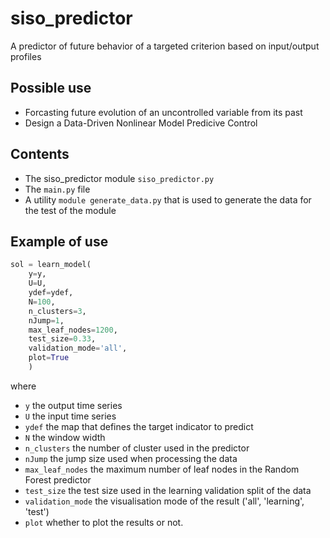 # siso_predictor
A predictor of future behavior of a targeted criterion based on input/output profiles
## Possible use
- Forcasting future evolution of an uncontrolled variable from its past 
- Design a Data-Driven Nonlinear Model Predicive Control
## Contents
- The siso_predictor module ```siso_predictor.py```
- The ```main.py``` file  
- A utility ```module generate_data.py``` that is used to generate the data for the test of the module
## Example of use
```python
sol = learn_model(
    y=y,
    U=U,
    ydef=ydef,
    N=100,
    n_clusters=3,
    nJump=1,
    max_leaf_nodes=1200,
    test_size=0.33,
    validation_mode='all',
    plot=True
    )
```
where
- ```y``` the output time series 
- ```U``` the input time series 
- ```ydef``` the map that defines the target indicator to predict 
- ```N``` the window width 
- ```n_clusters``` the number of cluster used in the predictor
- ```nJump``` the jump size used when processing the data 
- ```max_leaf_nodes``` the maximum number of leaf nodes in the Random Forest predictor
- ```test_size``` the test size used in the learning validation split of the data
- ```validation_mode``` the visualisation mode of the result ('all', 'learning', 'test')
- ```plot``` whether to plot the results or not. 
